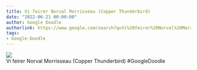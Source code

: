 ```yaml
---
title: Vi feirer Norval Morrisseau (Copper Thunderbird)
date: "2022-06-21 00:00:00"
author: Google Doodle
authorlink: https://www.google.com/search?q=Vi%20feirer%20Norval%20Morrisseau%20(Copper%20Thunderbird)
tags:
- Google-Doodle
---
```

<img src="https://www.google.com/logos/doodles/2022/celebrating-copper-thunderbird-norval-morrisseau-6753651837109370-l.png" referrerpolicy="no-referrer"><br>Vi feirer Norval Morrisseau (Copper Thunderbird) #GoogleDoodle